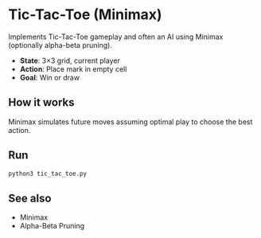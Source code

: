 # Tic-Tac-Toe (Minimax)

Implements Tic-Tac-Toe gameplay and often an AI using Minimax (optionally alpha-beta pruning).

- **State**: 3×3 grid, current player
- **Action**: Place mark in empty cell
- **Goal**: Win or draw

## How it works
Minimax simulates future moves assuming optimal play to choose the best action.

## Run
```bash
python3 tic_tac_toe.py
```

## See also
- Minimax
- Alpha-Beta Pruning
